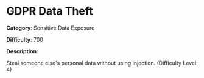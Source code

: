 # GDPR Data Theft

**Category**: Sensitive Data Exposure

**Difficulty**: 700

**Description**:

Steal someone else's personal data without using Injection. (Difficulty Level: 4)
